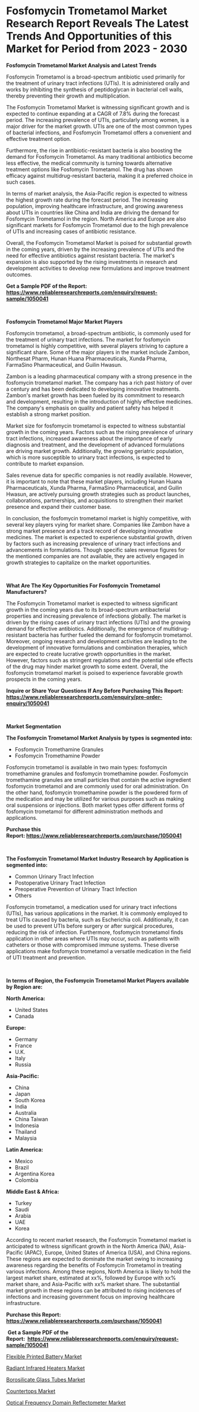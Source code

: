 <p><h1>Fosfomycin Trometamol Market Research Report Reveals The Latest Trends And Opportunities of this Market for Period from 2023 - 2030</h1></p><p><strong>Fosfomycin Trometamol Market Analysis and Latest Trends</strong></p>
<p><p>Fosfomycin Trometamol is a broad-spectrum antibiotic used primarily for the treatment of urinary tract infections (UTIs). It is administered orally and works by inhibiting the synthesis of peptidoglycan in bacterial cell walls, thereby preventing their growth and multiplication.</p><p>The Fosfomycin Trometamol Market is witnessing significant growth and is expected to continue expanding at a CAGR of 7.8% during the forecast period. The increasing prevalence of UTIs, particularly among women, is a major driver for the market growth. UTIs are one of the most common types of bacterial infections, and Fosfomycin Trometamol offers a convenient and effective treatment option.</p><p>Furthermore, the rise in antibiotic-resistant bacteria is also boosting the demand for Fosfomycin Trometamol. As many traditional antibiotics become less effective, the medical community is turning towards alternative treatment options like Fosfomycin Trometamol. The drug has shown efficacy against multidrug-resistant bacteria, making it a preferred choice in such cases.</p><p>In terms of market analysis, the Asia-Pacific region is expected to witness the highest growth rate during the forecast period. The increasing population, improving healthcare infrastructure, and growing awareness about UTIs in countries like China and India are driving the demand for Fosfomycin Trometamol in the region. North America and Europe are also significant markets for Fosfomycin Trometamol due to the high prevalence of UTIs and increasing cases of antibiotic resistance.</p><p>Overall, the Fosfomycin Trometamol Market is poised for substantial growth in the coming years, driven by the increasing prevalence of UTIs and the need for effective antibiotics against resistant bacteria. The market's expansion is also supported by the rising investments in research and development activities to develop new formulations and improve treatment outcomes.</p></p>
<p><strong>Get a Sample PDF of the Report:&nbsp; <a href="https://www.reliableresearchreports.com/enquiry/request-sample/1050041">https://www.reliableresearchreports.com/enquiry/request-sample/1050041</a></strong></p>
<p>&nbsp;</p>
<p><strong>Fosfomycin Trometamol Major Market Players</strong></p>
<p><p>Fosfomycin trometamol, a broad-spectrum antibiotic, is commonly used for the treatment of urinary tract infections. The market for fosfomycin trometamol is highly competitive, with several players striving to capture a significant share. Some of the major players in the market include Zambon, Northesat Pharm, Hunan Huana Pharmaceuticals, Xunda Pharma, FarmaSino Pharmaceutical, and Guilin Hwasun.</p><p>Zambon is a leading pharmaceutical company with a strong presence in the fosfomycin trometamol market. The company has a rich past history of over a century and has been dedicated to developing innovative treatments. Zambon's market growth has been fueled by its commitment to research and development, resulting in the introduction of highly effective medicines. The company's emphasis on quality and patient safety has helped it establish a strong market position.</p><p>Market size for fosfomycin trometamol is expected to witness substantial growth in the coming years. Factors such as the rising prevalence of urinary tract infections, increased awareness about the importance of early diagnosis and treatment, and the development of advanced formulations are driving market growth. Additionally, the growing geriatric population, which is more susceptible to urinary tract infections, is expected to contribute to market expansion.</p><p>Sales revenue data for specific companies is not readily available. However, it is important to note that these market players, including Hunan Huana Pharmaceuticals, Xunda Pharma, FarmaSino Pharmaceutical, and Guilin Hwasun, are actively pursuing growth strategies such as product launches, collaborations, partnerships, and acquisitions to strengthen their market presence and expand their customer base.</p><p>In conclusion, the fosfomycin trometamol market is highly competitive, with several key players vying for market share. Companies like Zambon have a strong market presence and a track record of developing innovative medicines. The market is expected to experience substantial growth, driven by factors such as increasing prevalence of urinary tract infections and advancements in formulations. Though specific sales revenue figures for the mentioned companies are not available, they are actively engaged in growth strategies to capitalize on the market opportunities.</p></p>
<p>&nbsp;</p>
<p><strong>What Are The Key Opportunities For Fosfomycin Trometamol Manufacturers?</strong></p>
<p><p>The Fosfomycin Trometamol market is expected to witness significant growth in the coming years due to its broad-spectrum antibacterial properties and increasing prevalence of infections globally. The market is driven by the rising cases of urinary tract infections (UTIs) and the growing demand for effective antibiotics. Additionally, the emergence of multidrug-resistant bacteria has further fueled the demand for fosfomycin trometamol. Moreover, ongoing research and development activities are leading to the development of innovative formulations and combination therapies, which are expected to create lucrative growth opportunities in the market. However, factors such as stringent regulations and the potential side effects of the drug may hinder market growth to some extent. Overall, the fosfomycin trometamol market is poised to experience favorable growth prospects in the coming years.</p></p>
<p><strong>Inquire or Share Your Questions If Any Before Purchasing This Report: <a href="https://www.reliableresearchreports.com/enquiry/pre-order-enquiry/1050041">https://www.reliableresearchreports.com/enquiry/pre-order-enquiry/1050041</a></strong></p>
<p>&nbsp;</p>
<p><strong>Market Segmentation</strong></p>
<p><strong>The Fosfomycin Trometamol Market Analysis by types is segmented into:</strong></p>
<p><ul><li>Fosfomycin Tromethamine Granules</li><li>Fosfomycin Tromethamine Powder</li></ul></p>
<p><p>Fosfomycin trometamol is available in two main types: fosfomycin tromethamine granules and fosfomycin tromethamine powder. Fosfomycin tromethamine granules are small particles that contain the active ingredient fosfomycin trometamol and are commonly used for oral administration. On the other hand, fosfomycin tromethamine powder is the powdered form of the medication and may be utilized for various purposes such as making oral suspensions or injections. Both market types offer different forms of fosfomycin trometamol for different administration methods and applications.</p></p>
<p><strong>Purchase this Report:&nbsp;<a href="https://www.reliableresearchreports.com/purchase/1050041">https://www.reliableresearchreports.com/purchase/1050041</a></strong></p>
<p>&nbsp;</p>
<p><strong>The Fosfomycin Trometamol Market Industry Research by Application is segmented into:</strong></p>
<p><ul><li>Common Urinary Tract Infection</li><li>Postoperative Urinary Tract Infection</li><li>Preoperative Prevention of Urinary Tract Infection</li><li>Others</li></ul></p>
<p><p>Fosfomycin trometamol, a medication used for urinary tract infections (UTIs), has various applications in the market. It is commonly employed to treat UTIs caused by bacteria, such as Escherichia coli. Additionally, it can be used to prevent UTIs before surgery or after surgical procedures, reducing the risk of infection. Furthermore, fosfomycin trometamol finds application in other areas where UTIs may occur, such as patients with catheters or those with compromised immune systems. These diverse applications make fosfomycin trometamol a versatile medication in the field of UTI treatment and prevention.</p></p>
<p>&nbsp;</p>
<p><strong>In terms of Region, the Fosfomycin Trometamol Market Players available by Region are:</strong></p>
<p>
    <p> <strong> North America: </strong>
        <ul>
            <li>United States</li>
            <li>Canada</li>
        </ul>
        </p> 
    <p> <strong> Europe: </strong>
        <ul>
            <li>Germany</li>
            <li>France</li>
            <li>U.K.</li>
            <li>Italy</li>
            <li>Russia</li>
        </ul>
        </p> 
    <p> <strong> Asia-Pacific: </strong>
        <ul>
            <li>China</li>
            <li>Japan</li>
            <li>South Korea</li>
            <li>India</li>
            <li>Australia</li>
            <li>China Taiwan</li>
            <li>Indonesia</li>
            <li>Thailand</li>
            <li>Malaysia</li>
        </ul>
        </p> 
    <p> <strong> Latin America: </strong>
        <ul>
            <li>Mexico</li>
            <li>Brazil</li>
            <li>Argentina Korea</li>
            <li>Colombia</li>
        </ul>
        </p> 
    <p> <strong> Middle East & Africa: </strong>
        <ul>
            <li>Turkey</li>
            <li>Saudi</li>
            <li>Arabia</li>
            <li>UAE</li>
            <li>Korea</li>
        </ul>
    </p>
    </p>
<p><p>According to recent market research, the Fosfomycin Trometamol market is anticipated to witness significant growth in the North America (NA), Asia-Pacific (APAC), Europe, United States of America (USA), and China regions. These regions are expected to dominate the market owing to increasing awareness regarding the benefits of Fosfomycin Trometamol in treating various infections. Among these regions, North America is likely to hold the largest market share, estimated at xx%, followed by Europe with xx% market share, and Asia-Pacific with xx% market share. The substantial market growth in these regions can be attributed to rising incidences of infections and increasing government focus on improving healthcare infrastructure.</p></p>
<p><strong>Purchase this Report: <a href="https://www.reliableresearchreports.com/purchase/1050041">https://www.reliableresearchreports.com/purchase/1050041</a></strong></p>
<p>&nbsp;<strong>Get a Sample PDF of the Report:&nbsp;&nbsp;<a href="https://www.reliableresearchreports.com/enquiry/request-sample/1050041">https://www.reliableresearchreports.com/enquiry/request-sample/1050041</a></strong></p>
<p><strong></strong></p>
<p><p><a href="https://www.linkedin.com/pulse/flexible-printed-battery-market-research-report-provides-xzxre/">Flexible Printed Battery Market</a></p><p><a href="https://medium.com/@russpollich/radiant-infrared-heaters-market-insight-market-trends-growth-forecasted-from-2023-to-2030-ac51e7214d20">Radiant Infrared Heaters Market</a></p><p><a href="https://github.com/dzharov81/Market-Research-Report-List-1/blob/main/borosilicate-glass-tubes-market.md">Borosilicate Glass Tubes Market</a></p><p><a href="https://github.com/scarol104/Market-Research-Report-List-1/blob/main/countertops-market.md">Countertops Market</a></p><p><a href="https://medium.com/@siennaferry2023/optical-frequency-domain-reflectometer-market-size-reveals-the-best-marketing-channels-in-global-ed9ad1c00471">Optical Frequency Domain Reflectometer Market</a></p></p>